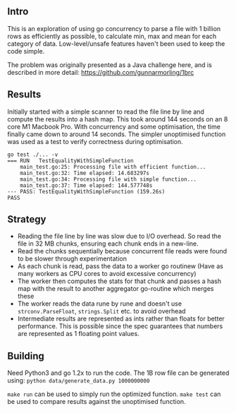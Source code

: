 ## Intro
This is an exploration of using go concurrency to parse a file with 1 billion rows as efficiently as possible, to calculate min, max and mean for each category of data. 
Low-level/unsafe features haven't been used to keep the code simple.

The problem was originally presented as a Java challenge here, and is described in more detail:
https://github.com/gunnarmorling/1brc

## Results
Initially started with a simple scanner to read the file line by line and compute the results into a hash map.
This took around 144 seconds on an 8 core M1 Macbook Pro. With concurrency and some optimisation, the time finally came down to around 14 seconds.
The simpler unoptimised function was used as a test to verify correctness during optimisation.
```
go test ./... -v
=== RUN   TestEqualityWithSimpleFunction
    main_test.go:25: Processing file with efficient function...
    main_test.go:32: Time elapsed: 14.683297s
    main_test.go:34: Processing file with simple function...
    main_test.go:37: Time elapsed: 144.577748s
--- PASS: TestEqualityWithSimpleFunction (159.26s)
PASS
```

## Strategy
- Reading the file line by line was slow due to I/O overhead. So read the file in 32 MB chunks, ensuring each chunk ends in a new-line.
- Read the chunks sequentially because concurrent file reads were found to be slower through experimentation
- As each chunk is read, pass the data to a worker go routinew (Have as many workers as CPU cores to avoid excessive concurrency)
- The worker then computes the stats for that chunk and passes a hash map with the result to another aggregator go-routine which merges these
- The worker reads the data rune by rune and doesn't use `strconv.ParseFloat`, `strings.Split` etc. to avoid overhead
- Intermediate results are represented as ints rather than floats for better performance. This is possible since the spec guarantees that numbers are represented as 1 floating point values.

## Building
Need Python3 and go 1.2x to run the code. The 1B row file can be generated using: 
`python data/generate_data.py 1000000000`

`make run` can be used to simply run the optimized function. `make test` can be used to compare results against the unoptimised function.
